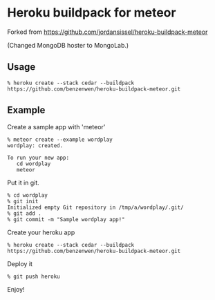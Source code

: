 # Heroku buildpack for meteor
Forked from https://github.com/jordansissel/heroku-buildpack-meteor

(Changed MongoDB hoster to MongoLab.)

## Usage

```
% heroku create --stack cedar --buildpack https://github.com/benzenwen/heroku-buildpack-meteor.git
```

## Example

Create a sample app with 'meteor'

```
% meteor create --example wordplay
wordplay: created.

To run your new app:
   cd wordplay
   meteor
```

Put it in git.

```
% cd wordplay
% git init
Initialized empty Git repository in /tmp/a/wordplay/.git/
% git add .
% git commit -m "Sample wordplay app!"
```

Create your heroku app

```
% heroku create --stack cedar --buildpack https://github.com/benzenwen/heroku-buildpack-meteor.git
```

Deploy it

```
% git push heroku
```

Enjoy!
